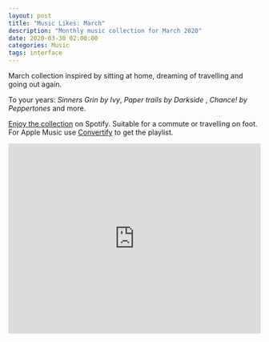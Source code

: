 ```yaml
---
layout: post
title: "Music Likes: March"
description: "Monthly music collection for March 2020"
date: 2020-03-30 02:00:00
categories: Music
tags: interface
---
```


March collection inspired by sitting at home, dreaming of travelling and going out again.

To your years: *Sinners Grin* *by* *Ivy*, *Paper trails* *by* *Darkside* , *Chance! by Peppertones* and more. 

[Enjoy the collection](https://open.spotify.com/playlist/3H9s7JgrGHZNWpGxfVs3Lo?si=Z-oGO8OFT12UzMYhxcApRA) on Spotify. Suitable for a commute or travelling on foot. For Apple Music use [Convertify](https://haydenhong.com/convertify/) to get the playlist.

<iframe src="https://open.spotify.com/embed/playlist/3H9s7JgrGHZNWpGxfVs3Lo" width="100%" height="380" frameborder="0" allowtransparency="true" allow="encrypted-media"></iframe>

